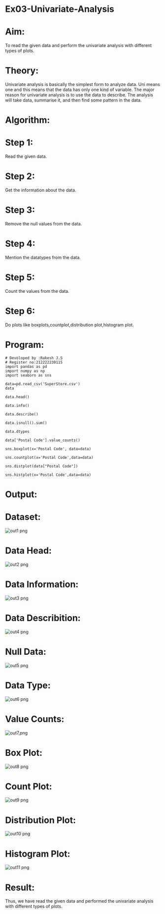 # Ex03-Univariate-Analysis
# Aim:
To read the given data and perform the univariate analysis with different types of plots.

# Theory:
Univariate analysis is basically the simplest form to analyze data. Uni means one and this means that the data has only one kind of variable. The major reason for univariate analysis is to use the data to describe. The analysis will take data, summarise it, and then find some pattern in the data.

# Algorithm:
# Step 1:
Read the given data.

# Step 2:
Get the information about the data.

# Step 3:
Remove the null values from the data.

# Step 4:
Mention the datatypes from the data.

# Step 5:
Count the values from the data.

# Step 6:
Do plots like boxplots,countplot,distribution plot,histogram plot.

# Program:
```
# Devoloped by :Rakesh J.S
# Register no:212222230115
import pandas as pd
import numpy as np
import seaborn as sns

data=pd.read_csv('SuperStore.csv')
data

data.head()

data.info()

data.describe()

data.isnull().sum()

data.dtypes

data['Postal Code'].value_counts()

sns.boxplot(x='Postal Code', data=data)

sns.countplot(x='Postal Code',data=data)

sns.distplot(data["Postal Code"])

sns.histplot(x='Postal Code',data=data)
```
# Output:
# Dataset:
![out1 png](https://user-images.githubusercontent.com/121115650/230705410-3b1c53a9-5e3f-4a29-b13a-d613642ed534.png)
# Data Head:
![out2 png](https://user-images.githubusercontent.com/121115650/230705480-8b36002a-7e7c-4781-94af-4ae41b9c95a8.png)
# Data Information:
![out3 png](https://user-images.githubusercontent.com/121115650/230705485-00734137-2792-4fbb-a827-c202e66d3c36.png)
# Data Describition: 
![out4 png](https://user-images.githubusercontent.com/121115650/230705496-e814df36-1059-4385-890a-f2082e76b9a1.png)
# Null Data:
![out5 png](https://user-images.githubusercontent.com/121115650/230705501-876238d8-6aca-4ce4-834a-d6f63c910674.png)
# Data Type:
![out6 png](https://user-images.githubusercontent.com/121115650/230705506-702997df-bdea-4704-a5d2-fc4d0c248b27.png)
# Value Counts:
![out7,png](https://user-images.githubusercontent.com/121115650/230705510-c60fc4ee-b121-42c9-8e2a-b0772095fcae.png)
# Box Plot:
![out8 png](https://user-images.githubusercontent.com/121115650/230705519-5a049069-3579-4195-a541-7d8cf692cdf6.png)
# Count Plot:
![out9 png](https://user-images.githubusercontent.com/121115650/230705528-a1819eec-49d1-41b8-9d03-bd5ff15d38ac.png)
# Distribution Plot:
![out10 png](https://user-images.githubusercontent.com/121115650/230705534-6745e8a6-cac9-4bfc-8d1a-fc454fa6d324.png)
# Histogram Plot:
![out11 png](https://user-images.githubusercontent.com/121115650/230705540-3105880f-1c48-49b5-b09f-b0be08607e34.png)

# Result:
Thus, we have read the given data and performed the univariate analysis with different types of plots.


